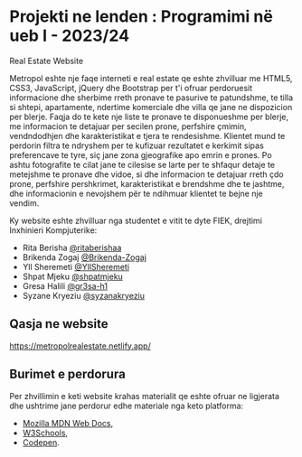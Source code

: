 # Projekti ne lenden : Programimi në ueb I - 2023/24
Real Estate Website

Metropol eshte nje faqe interneti e real estate qe eshte zhvilluar  me HTML5, CSS3, JavaScript, jQuery dhe Bootstrap per t'i ofruar perdoruesit informacione dhe sherbime rreth pronave te pasurive te patundshme, te tilla si shtepi, apartamente, ndertime komerciale dhe villa qe jane ne dispozicion per blerje.
Faqja do te kete nje liste te pronave te disponueshme per blerje, me informacion te detajuar per secilen prone, perfshire çmimin, vendndodhjen dhe karakteristikat e tjera te rendesishme.
Klientet mund te perdorin filtra te ndryshem per te kufizuar rezultatet e kerkimit sipas preferencave te tyre, siç jane zona gjeografike apo emrin e prones.
Po ashtu fotografite te cilat jane te cilesise se larte per te shfaqur detaje te metejshme te pronave dhe vidoe, si dhe informacion te detajuar rreth çdo prone, perfshire pershkrimet, karakteristikat e brendshme dhe te jashtme, dhe informacionin e nevojshem për te ndihmuar klientet te bejne nje vendim.

Ky website eshte zhvilluar nga studentet e vitit te dyte FIEK, drejtimi Inxhinieri Kompjuterike:

- Rita Berisha [@ritaberishaa](https://github.com/ritaberishaa)
- Brikenda Zogaj [@Brikenda-Zogaj](https://github.com/Brikenda-Zogaj)
- Yll Sheremeti [@YllSheremeti](https://github.com/YllSheremeti)
- Shpat Mjeku [@shpatmjeku](https://github.com/shpatmjeku)
- Gresa Halili [@gr3sa-h1](https://github.com/gr3sa-h1)
- Syzane Kryeziu [@syzanakryeziu](https://github.com/syzanakryeziu)

## Qasja ne website 
 
https://metropolrealestate.netlify.app/

## Burimet e perdorura

Per zhvillimin e keti website krahas materialit qe eshte ofruar ne ligjerata dhe ushtrime jane perdorur edhe materiale nga keto platforma:

- [Mozilla MDN Web Docs](https://developer.mozilla.org/en-US/docs/Web),
- [W3Schools](https://www.w3schools.com/),
- [Codepen](https://codepen.io).